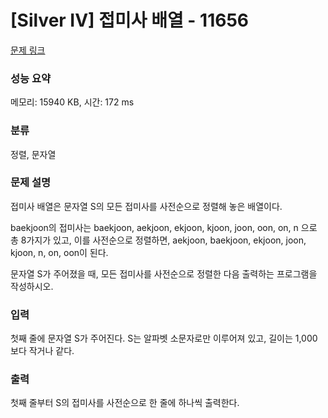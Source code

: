 # [Silver IV] 접미사 배열 - 11656 

[문제 링크](https://www.acmicpc.net/problem/11656) 

### 성능 요약

메모리: 15940 KB, 시간: 172 ms

### 분류

정렬, 문자열

### 문제 설명

<p style="user-select: auto;">접미사 배열은 문자열 S의 모든 접미사를 사전순으로 정렬해 놓은 배열이다.</p>

<p style="user-select: auto;">baekjoon의 접미사는 baekjoon, aekjoon, ekjoon, kjoon, joon, oon, on, n 으로 총 8가지가 있고, 이를 사전순으로 정렬하면, aekjoon, baekjoon, ekjoon, joon, kjoon, n, on, oon이 된다.</p>

<p style="user-select: auto;">문자열 S가 주어졌을 때, 모든 접미사를 사전순으로 정렬한 다음 출력하는 프로그램을 작성하시오.</p>

### 입력 

 <p style="user-select: auto;">첫째 줄에 문자열 S가 주어진다. S는 알파벳 소문자로만 이루어져 있고, 길이는 1,000보다 작거나 같다.</p>

### 출력 

 <p style="user-select: auto;">첫째 줄부터 S의 접미사를 사전순으로 한 줄에 하나씩 출력한다.</p>

